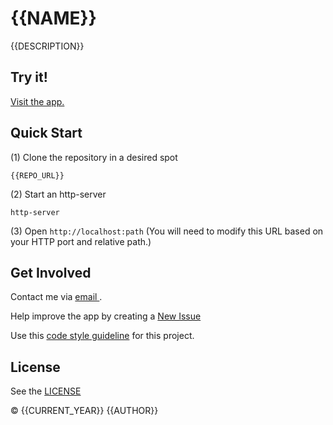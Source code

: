 <!--===========================================================================
#
# Copyright © {{CURRENT_YEAR}} {{AUTHOR}}. All rights reserved.
#
# IMPORTANT: This file was generated by `grunt generate-readme`. This is meant
# to be a general template, and CAN/SHOULD be modified to suite your 
# repository.
#
# IMPORTANT: `grunt generate-readme` is a custom command (Found
# https://github.com/brandonLi8/grunt-config/Gruntfile.js). Your repository's 
# Gruntfile must extend to this Gruntfile to run that command.
#
# Your package.json determines the content of this file.
* 
# @author {{AUTHOR}} {{AUTHOR_EMAIL}}
#
#===========================================================================-->
# {{NAME}} <!-- 'name' key in package.json. Should match repository name. -->

{{DESCRIPTION}} <!-- Found in the 'description' key. If not provided, this should be empty -->

## Try it!
<a href="{{HOMEPAGE}}" target="_blank">Visit the app.</a>

<!-- Uncomment to add a screen shot:  -->
<!-- <img src="" alt="Screenshot" style="width: 400px;"/>
</a> -->

## Quick Start
(1) Clone the repository in a desired spot
```
{{REPO_URL}}
```
(2) Start an http-server
```
http-server
```

(3) Open `http://localhost:path` (You will need to modify this URL based on your HTTP port and relative path.)

## Get Involved

Contact me via <a href="mailto:{{AUTHOR_EMAIL}}" target="_blank"> email </a>.

Help improve the app by creating a <a href="{{REPO_URL}}" target="_blank">New Issue</a>

<!-- NOTE: this can change to whatever you want.. create a fork to customizable the code style -->
Use this [code style guideline](https://github.com/brandonLi8/grunt-config/templates/code-style.md) for this project.

## License
<!-- NOTE: License link is not apart of package.json. It is rather derived from the repository url. Your License should be in the root directory under the file LICENSE -->
See the <a href="{{LICENSE}}" target="_blank">LICENSE</a>

© {{CURRENT_YEAR}} {{AUTHOR}}